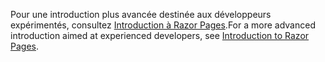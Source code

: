 <span data-ttu-id="68070-101">Pour une introduction plus avancée destinée aux développeurs expérimentés, consultez [Introduction à Razor Pages](xref:razor-pages/index).</span><span class="sxs-lookup"><span data-stu-id="68070-101">For a more advanced introduction aimed at experienced developers, see [Introduction to Razor Pages](xref:razor-pages/index).</span></span>
